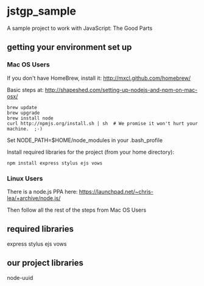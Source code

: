 jstgp_sample
============

A sample project to work with JavaScript: The Good Parts

getting your environment set up
-------------------------------

### Mac OS Users ###

If you don't have HomeBrew, install it: http://mxcl.github.com/homebrew/

Basic steps at: http://shapeshed.com/setting-up-nodejs-and-npm-on-mac-osx/

    brew update
    brew upgrade
    brew install node
    curl http://npmjs.org/install.sh | sh  # We promise it won't hurt your machine.  ;-)

Set NODE_PATH=$HOME/node_modules in your .bash_profile

Install required libraries for the project (from your home directory):

    npm install express stylus ejs vows

### Linux Users ###

There is a node.js PPA here: https://launchpad.net/~chris-lea/+archive/node.js/

Then follow all the rest of the steps from Mac OS Users

required libraries
------------------
express
stylus
ejs
vows

our project libraries
---------------------
node-uuid